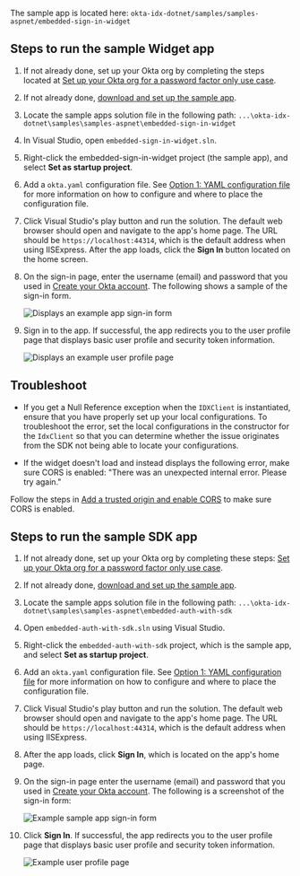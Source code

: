 The sample app is located here: `okta-idx-dotnet/samples/samples-aspnet/embedded-sign-in-widget`

## Steps to run the sample Widget app

1. If not already done, set up your Okta org by completing the steps located at [Set up your Okta org for a password factor only use case](/docs/guides/oie-embedded-common-org-setup/aspnet/main/#set-up-your-okta-org-for-a-password-factor-only-use-case).
1. If not already done, [download and set up the sample app](/docs/guides/oie-embedded-common-download-setup-app/aspnet/main/).
1. Locate the sample apps solution file in the following path:
`...\okta-idx-dotnet\samples\samples-aspnet\embedded-sign-in-widget`
1. In Visual Studio, open `embedded-sign-in-widget.sln`.
1. Right-click the embedded-sign-in-widget project (the sample app), and select **Set as startup project**.
1. Add a `okta.yaml` configuration file. See [Option 1: YAML configuration file](/docs/guides/oie-embedded-common-download-setup-app/aspnet/main/#option-1-configuration-file) for more information on how to configure
   and where to place the configuration file.
1. Click Visual Studio's play button and run the solution. The default web browser should open and navigate to the app's home page. The URL should be `https://localhost:44314`, which is the default address when using IISExpress. After the app loads, click the **Sign In** button located on the home screen.
1. On the sign-in page, enter the username (email) and password that you used in [Create your Okta account](/docs/guides/oie-embedded-common-org-setup/aspnet/main/#create-your-okta-account). The following shows a sample of the sign-in form.

   <div class="common-image-format">

    ![Displays an example app sign-in form](/img/oie-embedded-sdk/oie-embedded-widget-sample-app-signin.png)

   </div>

1. Sign in to the app. If successful, the app redirects you to the user profile page that displays
   basic user profile and security token information.

   <div class="common-image-format">

    ![Displays an example user profile page](/img/oie-embedded-sdk/oie-embedded-sdk-sample-app-user-profile-page.png)

   </div>

## Troubleshoot

* If you get a Null Reference exception when the `IDXClient` is instantiated, ensure that you have properly set up your local configurations. To troubleshoot the error, set the local configurations in the constructor for the `IdxClient` so that you can determine whether the issue originates from the SDK not being able to locate your configurations.

* If the widget doesn't load and instead displays the following error, make sure CORS is enabled:
"There was an unexpected internal error. Please try again."

Follow the steps in [Add a trusted origin and enable CORS](/docs/guides/oie-embedded-common-org-setup/aspnet/main/#add-a-trusted-origin-and-enable-cors) to make sure CORS is enabled.

## Steps to run the sample SDK app

1. If not already done, set up your Okta org by completing these steps: [Set up your Okta org for a password factor only use case](/docs/guides/oie-embedded-common-org-setup/aspnet/main/#set-up-your-okta-org-for-a-password-factor-only-use-case).
1. If not already done, [download and set up the sample app](/docs/guides/oie-embedded-common-download-setup-app/aspnet/main/).
1. Locate the sample apps solution file in the following path:
`...\okta-idx-dotnet\samples\samples-aspnet\embedded-auth-with-sdk`
1. Open `embedded-auth-with-sdk.sln` using Visual Studio.
1. Right-click the `embedded-auth-with-sdk` project, which is the sample app, and select **Set as startup project**.
1. Add an `okta.yaml` configuration file. See [Option 1: YAML configuration file](/docs/guides/oie-embedded-common-download-setup-app/aspnet/main/#option-1-configuration-file) for more information on how to configure and where to place the configuration file.
1. Click Visual Studio's play button and run the solution. The default web browser should open and navigate to the app's home page. The URL should be `https://localhost:44314`, which is the default address when using IISExpress.
1. After the app loads, click **Sign In**, which is located on the app's home page.
1. On the sign-in page enter the username (email) and password that you used in [Create your Okta account](/docs/guides/oie-embedded-common-org-setup/aspnet/main/#create-your-okta-account). The following is a screenshot of the sign-in form:

   <div class="common-image-format">

    ![Example sample app sign-in form](/img/oie-embedded-sdk/oie-embedded-sdk-sample-app-signin.png)

   </div>

1. Click **Sign In**. If successful, the app redirects you to the user profile page that displays basic user profile and security token information.

   <div class="common-image-format">

    ![Example user profile page](/img/oie-embedded-sdk/oie-embedded-sdk-sample-app-user-profile-page.png)

   </div>
